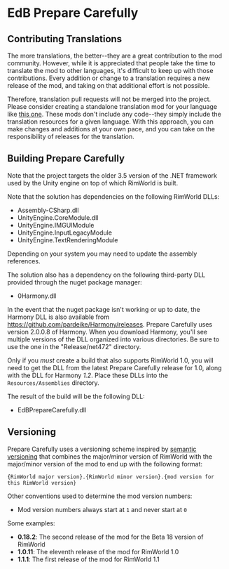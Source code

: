 # EdB Prepare Carefully

## Contributing Translations

The more translations, the better--they are a great contribution to the mod community.  However, while it is appreciated that people take the time to translate the mod to other languages, it's difficult to keep up with those contributions.  Every addition or change to a translation requires a new release of the mod, and taking on that additional effort is not possible.

Therefore, translation pull requests will not be merged into the project.  Please consider creating a standalone translation mod for your language like [this one](https://steamcommunity.com/sharedfiles/filedetails/?id=1205095547).  These mods don't include any code--they simply include the translation resources for a given language.  With this approach, you can make changes and additions at your own pace, and you can take on the responsibility of releases for the translation.

## Building Prepare Carefully

Note that the project targets the older 3.5 version of the .NET framework used by the Unity engine on top of which RimWorld is built.

Note that the solution has dependencies on the following RimWorld DLLs:
- Assembly-CSharp.dll
- UnityEngine.CoreModule.dll
- UnityEngine.IMGUIModule
- UnityEngine.InputLegacyModule
- UnityEngine.TextRenderingModule

Depending on your system you may need to update the assembly references.

The solution also has a dependency on the following third-party DLL provided through the nuget package manager:
- 0Harmony.dll

In the event that the nuget package isn't working or up to date, the Harmony DLL is also available from https://github.com/pardeike/Harmony/releases.  Prepare Carefully uses version 2.0.0.8 of Harmony. When you download Harmony, you'll see multiple versions of the DLL organized into various directories.  Be sure to use the one in the "Release/net472" directory.

Only if you _must_ create a build that also supports RimWorld 1.0, you will need to get the DLL from the latest Prepare Carefully release for 1.0, along with the DLL for Harmony _1.2_.  Place these DLLs into the `Resources/Assemblies` directory.

The result of the build will be the following DLL:
- EdBPrepareCarefully.dll

## Versioning

Prepare Carefully uses a versioning scheme inspired by [semantic versioning](http://semver.org/) that combines the major/minor version of RimWorld with the major/minor version of the mod to end up with the following format:

`{RimWorld major version}.{RimWorld minor version}.{mod version for this RimWorld version}`

Other conventions used to determine the mod version numbers:
- Mod version numbers always start at `1` and never start at `0`

Some examples:
+ **0.18.2**: The second release of the mod for the Beta 18 version of RimWorld
+ **1.0.11**: The eleventh release of the mod for RimWorld 1.0
+ **1.1.1**: The first release of the mod for RimWorld 1.1

